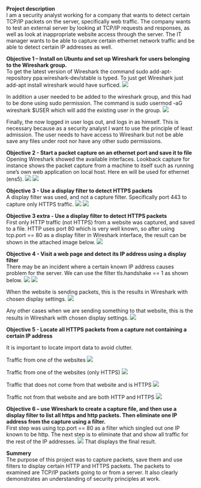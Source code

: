 

<b>Project description</b><br>
I am a security analyst working for a company that wants to detect certain TCP/IP packets on the server, specifically web traffic. The company wants to test an external server by looking at TCP/IP requests and responses, as well as look at inappropriate website access through the server.
The IT manager wants to be able to capture certain ethernet network traffic and be able to detect certain IP addresses as well.

<b>Objective 1 – Install on Ubuntu and set up Wireshark for users belonging to the Wireshark group.</b><br>
To get the latest version of Wireshark the command sudo add-apt-repository ppa:wireshark-dev/stable is typed. To just get Wireshark just add-apt install wireshark would have surficed.
<img src = "https://github.com/Henrik-Nordlund/Capturing-packets-with-Wireshark/blob/d8cc636657fe6f785cf3aca0af83b0dde2fb85ca/Installing%20Wireshark%20on%20Ubuntu.PNG"/>

In addition a user needed to be added to the wireshark group, and this had to be done using sudo permission. The command is sudo usermod -aG wireshark $USER which will add the existing user in the group.
<img src = "https://github.com/Henrik-Nordlund/Capturing-packets-with-Wireshark/blob/d8cc636657fe6f785cf3aca0af83b0dde2fb85ca/Adding%20a%20new%20user%20to%20the%20wireshark%20group%20with%20sudo%20permission.PNG"/>

Finally, the now logged in user logs out, and logs in as himself. This is necessary because as a security analyst I want to use the principle of least admission. The user needs to have access to Wireshark but not be able save any files under root nor have any other sudo permissions.

<b>Objective 2 - Start a packet capture on an ethernet port and save it to file</b><br>
Opening Wireshark showed the available interfaces. Lookback capture for instance shows the packet capture from a machine to itself such as running one’s own web application on local host.
Here en will be used for ethernet (ens5).
<img src = "https://github.com/Henrik-Nordlund/Capturing-packets-with-Wireshark/blob/d8cc636657fe6f785cf3aca0af83b0dde2fb85ca/The%20Wireshark%20interface.PNG"/>
<img src = "https://github.com/Henrik-Nordlund/Capturing-packets-with-Wireshark/blob/d8cc636657fe6f785cf3aca0af83b0dde2fb85ca/Capture%2C%20stop%20capturing%20and%20save%20packets%20in%20Wireshark.PNG"/>

<b>Objective 3 - Use a display filter to detect HTTPS packets</b><br>
A display filter was used, and not a capture filter. Specifically port 443 to capture only HTTPS traffic.
<img src = "https://github.com/Henrik-Nordlund/Capturing-packets-with-Wireshark/blob/d8cc636657fe6f785cf3aca0af83b0dde2fb85ca/Display%20captured%20packets%20using%20tcp%20port%20443.PNG"/>
<img src = "https://github.com/Henrik-Nordlund/Capturing-packets-with-Wireshark/blob/d8cc636657fe6f785cf3aca0af83b0dde2fb85ca/Information%20about%20the%20captured%20package%20using%20tcp%20port%20443.PNG"/>


<b>Objective 3 extra - Use a display filter to detect HTTPS packets</b><br>
First only HTTP traffic (not HTTPS) from a website was captured, and saved to a file.
HTTP uses port 80 which is very well known, so after using tcp.port == 80 as a display filter in Wireshark interface, the result can be shown in the attached image below.
<img src = "https://github.com/Henrik-Nordlund/Capturing-packets-with-Wireshark/blob/d8cc636657fe6f785cf3aca0af83b0dde2fb85ca/Display%20captured%20packets%20for%20HTTP%20traffic.PNG"/>

<b>Objective 4 - Visit a web page and detect its IP address using a display filter</b><br>
There may be an incident where a certain known IP address causes problem for the server.
We can use the filter tls.handshake == 1 as shown below.
<img src = "https://github.com/Henrik-Nordlund/Capturing-packets-with-Wireshark/blob/d8cc636657fe6f785cf3aca0af83b0dde2fb85ca/Client%20Hello%20for%20two%20websites.PNG"/>
<img src = "https://github.com/Henrik-Nordlund/Capturing-packets-with-Wireshark/blob/d8cc636657fe6f785cf3aca0af83b0dde2fb85ca/Display%20all%20traffic%20from%20that%20website.PNG"/>

When the website is sending packets, this is the results in Wireshark with chosen display settings.
<img src = "https://github.com/Henrik-Nordlund/Capturing-packets-with-Wireshark/blob/d8cc636657fe6f785cf3aca0af83b0dde2fb85ca/Display%20when%20the%20website%20is%20sending%20something.PNG"/>

Any other cases when we are sending something to that website, this is the results in Wireshark with chosen display settings.
<img src = "https://github.com/Henrik-Nordlund/Capturing-packets-with-Wireshark/blob/d8cc636657fe6f785cf3aca0af83b0dde2fb85ca/Display%20all%20cases%20when%20we%20are%20sending%20something%20to%20that%20website.PNG"/>

<b>Objective 5 - Locate all HTTPS packets from a capture not containing a certain IP address</b><br>

It is important to locate import data to avoid clutter.

Traffic from one of the websites
<img src = "https://github.com/Henrik-Nordlund/Capturing-packets-with-Wireshark/blob/d8cc636657fe6f785cf3aca0af83b0dde2fb85ca/Traffic%20from%20one%20of%20the%20websites.PNG"/>


Traffic from one of the websites (only HTTPS)
<img src = "https://github.com/Henrik-Nordlund/Capturing-packets-with-Wireshark/blob/d8cc636657fe6f785cf3aca0af83b0dde2fb85ca/Traffic%20from%20one%20of%20the%20websites%20and%20only%20HTTPS.PNG"/>

Traffic that does not come from that website and is HTTPS
<img src = "https://github.com/Henrik-Nordlund/Capturing-packets-with-Wireshark/blob/d8cc636657fe6f785cf3aca0af83b0dde2fb85ca/The%20traffic%20that%20does%20not%20come%20from%20that%20website%20and%20is%20HTTPS.PNG"/>

Traffic not from that website and are both HTTP and HTTPS
<img src = "https://github.com/Henrik-Nordlund/Capturing-packets-with-Wireshark/blob/d8cc636657fe6f785cf3aca0af83b0dde2fb85ca/Traffic%20not%20from%20that%20website%20and%20are%20both%20HTTP%20and%20HTTPS.PNG"/>

<b>Objective 6 – use Wireshark to create a capture file, and then use a display filter to list all https and http packets. Then eliminate one IP address from the capture using a filter.</b><br>
First step was using tcp.port == 80 as a filter which singled out one IP known to be http.
The next step is to eliminate that and show all traffic for the rest of the IP addresses.
<img src = "https://github.com/Henrik-Nordlund/Capturing-packets-with-Wireshark/blob/d8cc636657fe6f785cf3aca0af83b0dde2fb85ca/Capstone%20final.PNG"/>
That displays the final result.

<b>Summery</b><br>
The purpose of this project was to capture packets, save them and use filters to display certain HTTP and HTTPS packets. The packets to examined are TCP/IP packets going to or from a server.
It also clearly demonstrates an understanding of security principles at work.







 


